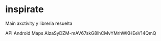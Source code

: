 # inspirate

Main axctivity y libreria resuelta

API Android Maps
AIzaSyDZM-mAV67skG8lhCMvYMrhWKHEeV14QmQ


